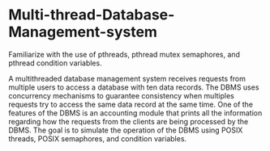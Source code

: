 # Multi-thread-Database-Management-system
Familiarize with the use of pthreads, pthread mutex semaphores, and pthread condition variables. 

 A multithreaded database management system receives requests from multiple users to access a database with ten data records. The DBMS uses concurrency mechanisms to guarantee consistency when multiples requests try to access the same data record at the same time. One of the features of the DBMS is an accounting module that prints all the information regarding how the requests from the clients are being processed by the DBMS. The goal is to simulate the operation of the DBMS using POSIX threads, POSIX semaphores, and condition variables.
